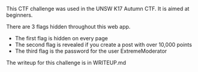 This CTF challenge was used in the UNSW K17 Autumn CTF. It is aimed at beginners.

There are 3 flags hidden throughout this web app.

* The first flag is hidden on every page
* The second flag is revealed if you create a post with over 10,000 points
* The third flag is the password for the user ExtremeModerator

The writeup for this challenge is in WRITEUP.md